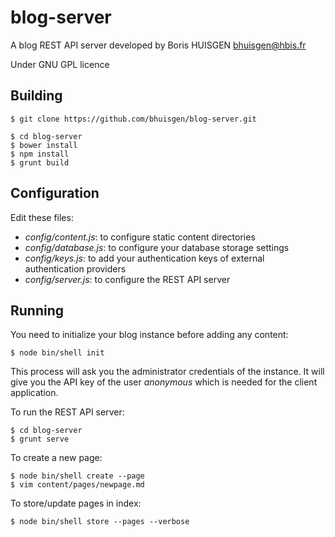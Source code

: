 # blog-server

A blog REST API server developed by Boris HUISGEN <bhuisgen@hbis.fr>

Under GNU GPL licence

## Building

	$ git clone https://github.com/bhuisgen/blog-server.git

	$ cd blog-server
	$ bower install
	$ npm install
	$ grunt build

## Configuration

Edit these files:

- *config/content.js*: to configure static content directories
- *config/database.js*: to configure your database storage settings
- *config/keys.js*: to add your authentication keys of external authentication providers
- *config/server.js*: to configure the REST API server

## Running

You need to initialize your blog instance before adding any content:

	$ node bin/shell init

This process will ask you the administrator credentials of the instance. It will give you the API key of the user *anonymous* which is needed for the client application. 

To run the REST API server:

	$ cd blog-server
	$ grunt serve

To create a new page:

	$ node bin/shell create --page
	$ vim content/pages/newpage.md

To store/update pages in index:

	$ node bin/shell store --pages --verbose
